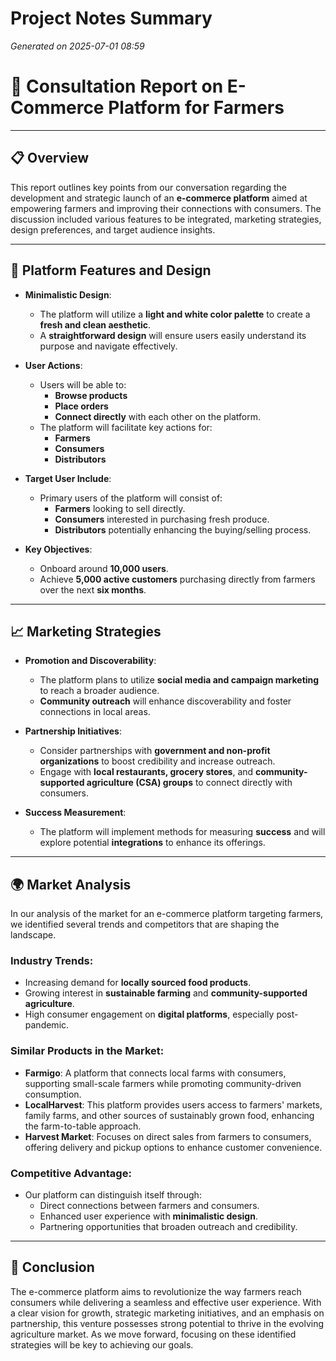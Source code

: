 # Project Notes Summary

*Generated on 2025-07-01 08:59*

# 🌟 **Consultation Report on E-Commerce Platform for Farmers**

---

## 📋 **Overview**

This report outlines key points from our conversation regarding the development and strategic launch of an **e-commerce platform** aimed at empowering farmers and improving their connections with consumers. The discussion included various features to be integrated, marketing strategies, design preferences, and target audience insights.

---

## 🎯 **Platform Features and Design**

- **Minimalistic Design**: 
  - The platform will utilize a **light and white color palette** to create a **fresh and clean aesthetic**.
  - A **straightforward design** will ensure users easily understand its purpose and navigate effectively.

- **User Actions**: 
  - Users will be able to:
    - **Browse products**
    - **Place orders**
    - **Connect directly** with each other on the platform.
  - The platform will facilitate key actions for:
    - **Farmers**
    - **Consumers**
    - **Distributors**

- **Target User Include**:
  - Primary users of the platform will consist of:
    - **Farmers** looking to sell directly.
    - **Consumers** interested in purchasing fresh produce.
    - **Distributors** potentially enhancing the buying/selling process.
  
- **Key Objectives**:
  - Onboard around **10,000 users**.
  - Achieve **5,000 active customers** purchasing directly from farmers over the next **six months**.

---

## 📈 **Marketing Strategies**

- **Promotion and Discoverability**:
  - The platform plans to utilize **social media and campaign marketing** to reach a broader audience.
  - **Community outreach** will enhance discoverability and foster connections in local areas.

- **Partnership Initiatives**:
  - Consider partnerships with **government and non-profit organizations** to boost credibility and increase outreach.
  - Engage with **local restaurants, grocery stores**, and **community-supported agriculture (CSA) groups** to connect directly with consumers.

- **Success Measurement**:
  - The platform will implement methods for measuring **success** and will explore potential **integrations** to enhance its offerings.

---

## 🌍 **Market Analysis**

In our analysis of the market for an e-commerce platform targeting farmers, we identified several trends and competitors that are shaping the landscape.

### **Industry Trends**:
- Increasing demand for **locally sourced food products**.
- Growing interest in **sustainable farming** and **community-supported agriculture**.
- High consumer engagement on **digital platforms**, especially post-pandemic.

### **Similar Products in the Market**:
- **Farmigo**: A platform that connects local farms with consumers, supporting small-scale farmers while promoting community-driven consumption.
- **LocalHarvest**: This platform provides users access to farmers' markets, family farms, and other sources of sustainably grown food, enhancing the farm-to-table approach.
- **Harvest Market**: Focuses on direct sales from farmers to consumers, offering delivery and pickup options to enhance customer convenience.

### **Competitive Advantage**:
- Our platform can distinguish itself through:
  - Direct connections between farmers and consumers.
  - Enhanced user experience with **minimalistic design**.
  - Partnering opportunities that broaden outreach and credibility.

---

## 📝 **Conclusion**

The e-commerce platform aims to revolutionize the way farmers reach consumers while delivering a seamless and effective user experience. With a clear vision for growth, strategic marketing initiatives, and an emphasis on partnership, this venture possesses strong potential to thrive in the evolving agriculture market. As we move forward, focusing on these identified strategies will be key to achieving our goals.
